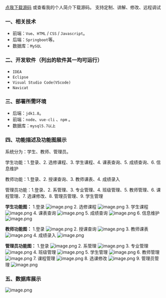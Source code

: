 [点我下载源码](https://www.oneprosol.com/detail/25ea4e76cce4422c8c3f8998714ac512)
或查看我的个人简介下载源码。
支持定制、讲解、修改、远程调试
### 一、相关技术
- 前端：`Vue`、`HTML` / `CSS` / `Javascript`。
- 后端：`Springboot`等。
- 数据库：`MySQL`

### 二、开发软件（列出的软件其一均可运行）
- `IDEA`
- `Eclipse`
- `Visual Studio Code(VScode)`
- `Navicat`
### 三、部署所需环境

- 后端：`jdk1.8`。
- 前端：`node`、`vue-cli` 、`npm`  。
- 数据库：`mysql5.7以上`

### 四、功能描述及功能图展示
系统分为：学生、教师、管理员。

学生功能：1.登录、2. 选修课程、3. 学生课程、4. 课表查询、5. 成绩查询、6. 信息维护

教师功能：1.登录、2. 授课查询、3. 教师课表、4. 成绩录入

管理员功能：1.登录、2. 系管理、3. 专业管理、4. 班级管理、5. 教师管理、6. 课程管理、7. 选课修改、8. 管理员管理、9. 学生管理

**学生功能图：**
1.登录
![image.png](https://pic.picprosol.com/user_upload/47a0c8c315464e69858d8da56b2d15ba/2024-12-20%2023:58:25_image.png)
2. 选修课程
![image.png](https://pic.picprosol.com/user_upload/47a0c8c315464e69858d8da56b2d15ba/2024-12-20%2023:59:09_image.png)
3. 学生课程
![image.png](https://pic.picprosol.com/user_upload/47a0c8c315464e69858d8da56b2d15ba/2024-12-20%2023:59:14_image.png)
4. 课表查询
![image.png](https://pic.picprosol.com/user_upload/47a0c8c315464e69858d8da56b2d15ba/2024-12-20%2023:59:18_image.png)
5. 成绩查询
![image.png](https://pic.picprosol.com/user_upload/47a0c8c315464e69858d8da56b2d15ba/2024-12-20%2023:59:22_image.png)
6. 信息维护
![image.png](https://pic.picprosol.com/user_upload/47a0c8c315464e69858d8da56b2d15ba/2024-12-20%2023:59:31_image.png)

**教师功能图：**
1.登录
![image.png](https://pic.picprosol.com/user_upload/47a0c8c315464e69858d8da56b2d15ba/2024-12-20%2023:58:25_image.png)
2. 授课查询
![image.png](https://pic.picprosol.com/user_upload/47a0c8c315464e69858d8da56b2d15ba/2024-12-20%2023:59:57_image.png)
3. 教师课表
![image.png](https://pic.picprosol.com/user_upload/47a0c8c315464e69858d8da56b2d15ba/2024-12-21%2000:00:06_image.png)
4. 成绩录入
![image.png](https://pic.picprosol.com/user_upload/47a0c8c315464e69858d8da56b2d15ba/2024-12-21%2000:00:28_image.png)

**管理员功能图：**
1.登录
![image.png](https://pic.picprosol.com/user_upload/47a0c8c315464e69858d8da56b2d15ba/2024-12-20%2023:58:25_image.png)
2. 系管理
![image.png](https://pic.picprosol.com/user_upload/47a0c8c315464e69858d8da56b2d15ba/2024-12-21%2000:00:47_image.png)
3. 专业管理
![image.png](https://pic.picprosol.com/user_upload/47a0c8c315464e69858d8da56b2d15ba/2024-12-21%2000:00:51_image.png)
4. 班级管理
![image.png](https://pic.picprosol.com/user_upload/47a0c8c315464e69858d8da56b2d15ba/2024-12-21%2000:00:55_image.png)
5. 学生管理
![image.png](https://pic.picprosol.com/user_upload/47a0c8c315464e69858d8da56b2d15ba/2024-12-21%2000:01:48_image.png)
6. 教师管理
![image.png](https://pic.picprosol.com/user_upload/47a0c8c315464e69858d8da56b2d15ba/2024-12-21%2000:01:52_image.png)
7. 课程管理
![image.png](https://pic.picprosol.com/user_upload/47a0c8c315464e69858d8da56b2d15ba/2024-12-21%2000:01:56_image.png)
8. 选课修改
![image.png](https://pic.picprosol.com/user_upload/47a0c8c315464e69858d8da56b2d15ba/2024-12-21%2000:02:05_image.png)
9. 管理员管理
![image.png](https://pic.picprosol.com/user_upload/47a0c8c315464e69858d8da56b2d15ba/2024-12-21%2000:02:10_image.png)

### 五、数据库展示
![image.png](https://pic.picprosol.com/user_upload/47a0c8c315464e69858d8da56b2d15ba/2024-12-21%2000:02:24_image.png)
